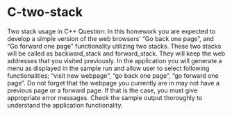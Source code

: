 # C-two-stack
Two stack usage in C++
Question: In this homework you are expected to develop a simple version of the web browsers’ 
“Go back one page”, and “Go forward one page” functionality utilizing two stacks. These two 
stacks will be called as backward_stack and forward_stack. They will keep the web addresses 
that you visited previously. 
In the application you will generate a menu as displayed in the sample run and allow user to select 
following functionalities; “visit new webpage”, “go back one page”, “go forward one page”.
Do not forget that the webpage you currently are in may not have a previous page or a forward 
page. If that is the case, you must give appropriate error messages. Check the sample output 
thoroughly to understand the application functionality.
